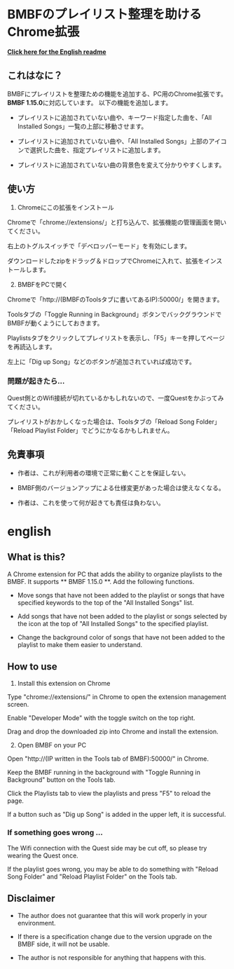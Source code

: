 BMBFのプレイリスト整理を助けるChrome拡張
==========================================================================================

**[Click here for the English readme](english)**

これはなに？
------------------------------

BMBFにプレイリストを整理ための機能を追加する、PC用のChrome拡張です。**BMBF 1.15.0**に対応しています。
以下の機能を追加します。

- プレイリストに追加されていない曲や、キーワード指定した曲を、「All Installed Songs」一覧の上部に移動させます。

- プレイリストに追加されていない曲や、「All Installed Songs」上部のアイコンで選択した曲を、指定プレイリストに追加します。

- プレイリストに追加されていない曲の背景色を変えて分かりやすくします。


使い方
------------------------------

1. Chromeにこの拡張をインストール

Chromeで「chrome://extensions/」と打ち込んで、拡張機能の管理画面を開いてください。

右上のトグルスイッチで「デベロッパーモード」を有効にします。

ダウンロードしたzipをドラッグ＆ドロップでChromeに入れて、拡張をインストールします。

2. BMBFをPCで開く

Chromeで「http://(BMBFのToolsタブに書いてあるIP):50000/」を開きます。

Toolsタブの「Toggle Running in Background」ボタンでバックグラウンドでBMBFが動くようにしておきます。

Playlistsタブをクリックしてプレイリストを表示し、「F5」キーを押してページを再読込します。

左上に「Dig up Song」などのボタンが追加されていれば成功です。


### 問題が起きたら…

Quest側とのWifi接続が切れているかもしれないので、一度Questをかぶってみてください。

プレイリストがおかしくなった場合は、Toolsタブの「Reload Song Folder」「Reload Playlist Folder」でどうにかなるかもしれません。


免責事項
------------------------------

- 作者は、これが利用者の環境で正常に動くことを保証しない。

- BMBF側のバージョンアップによる仕様変更があった場合は使えなくなる。

- 作者は、これを使って何が起きても責任は負わない。



# english

What is this?
------------------------------

A Chrome extension for PC that adds the ability to organize playlists to the BMBF. It supports ** BMBF 1.15.0 **.
Add the following functions.

- Move songs that have not been added to the playlist or songs that have specified keywords to the top of the "All Installed Songs" list.

- Add songs that have not been added to the playlist or songs selected by the icon at the top of "All Installed Songs" to the specified playlist.

- Change the background color of songs that have not been added to the playlist to make them easier to understand.

How to use
------------------------------

1. Install this extension on Chrome

Type "chrome://extensions/" in Chrome to open the extension management screen.

Enable "Developer Mode" with the toggle switch on the top right.

Drag and drop the downloaded zip into Chrome and install the extension.

2. Open BMBF on your PC

Open "http://(IP written in the Tools tab of BMBF):50000/" in Chrome.

Keep the BMBF running in the background with "Toggle Running in Background" button on the Tools tab.

Click the Playlists tab to view the playlists and press "F5" to reload the page.

If a button such as "Dig up Song" is added in the upper left, it is successful.


### If something goes wrong ...

The Wifi connection with the Quest side may be cut off, so please try wearing the Quest once.

If the playlist goes wrong, you may be able to do something with "Reload Song Folder" and "Reload Playlist Folder" on the Tools tab.


Disclaimer
------------------------------

- The author does not guarantee that this will work properly in your environment.

- If there is a specification change due to the version upgrade on the BMBF side, it will not be usable.

- The author is not responsible for anything that happens with this.
